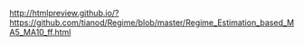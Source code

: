  
http://htmlpreview.github.io/?https://github.com/tianod/Regime/blob/master/Regime_Estimation_based_MA5_MA10_ff.html
